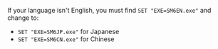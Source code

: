 If your language isn't English, you must find `SET "EXE=SM6EN.exe"` and change to:
- `SET "EXE=SM6JP.exe"` for Japanese
- `SET "EXE=SM6CN.exe"` for Chinese
